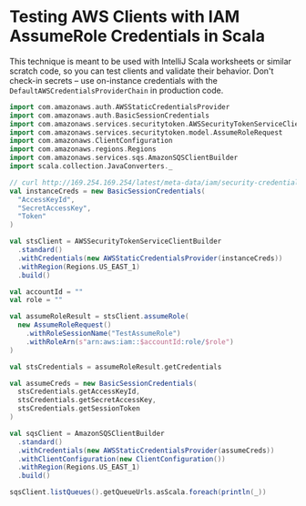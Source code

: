 # Testing AWS Clients with IAM AssumeRole Credentials in Scala

This technique is meant to be used with IntelliJ Scala worksheets or similar scratch code, so you
can test clients and validate their behavior. Don't check-in secrets – use on-instance credentials
with the `DefaultAWSCredentialsProviderChain` in production code.

```scala
import com.amazonaws.auth.AWSStaticCredentialsProvider
import com.amazonaws.auth.BasicSessionCredentials
import com.amazonaws.services.securitytoken.AWSSecurityTokenServiceClientBuilder
import com.amazonaws.services.securitytoken.model.AssumeRoleRequest
import com.amazonaws.ClientConfiguration
import com.amazonaws.regions.Regions
import com.amazonaws.services.sqs.AmazonSQSClientBuilder
import scala.collection.JavaConverters._

// curl http://169.254.169.254/latest/meta-data/iam/security-credentials/MyProfile
val instanceCreds = new BasicSessionCredentials(
  "AccessKeyId",
  "SecretAccessKey",
  "Token"
)

val stsClient = AWSSecurityTokenServiceClientBuilder
  .standard()
  .withCredentials(new AWSStaticCredentialsProvider(instanceCreds))
  .withRegion(Regions.US_EAST_1)
  .build()

val accountId = ""
val role = ""

val assumeRoleResult = stsClient.assumeRole(
  new AssumeRoleRequest()
    .withRoleSessionName("TestAssumeRole")
    .withRoleArn(s"arn:aws:iam::$accountId:role/$role")
)

val stsCredentials = assumeRoleResult.getCredentials

val assumeCreds = new BasicSessionCredentials(
  stsCredentials.getAccessKeyId,
  stsCredentials.getSecretAccessKey,
  stsCredentials.getSessionToken
)

val sqsClient = AmazonSQSClientBuilder
  .standard()
  .withCredentials(new AWSStaticCredentialsProvider(assumeCreds))
  .withClientConfiguration(new ClientConfiguration())
  .withRegion(Regions.US_EAST_1)
  .build()

sqsClient.listQueues().getQueueUrls.asScala.foreach(println(_))
```
